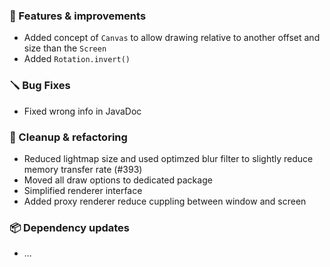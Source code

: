 ### 🚀 Features & improvements

- Added concept of `Canvas` to allow drawing relative to another offset and size than the `Screen`
- Added `Rotation.invert()`

### 🪛 Bug Fixes

- Fixed wrong info in JavaDoc

### 🧽 Cleanup & refactoring

- Reduced lightmap size and used optimzed blur filter to slightly reduce memory transfer rate (#393)
- Moved all draw options to dedicated package
- Simplified renderer interface
- Added proxy renderer reduce cuppling between window and screen

### 📦 Dependency updates

- ...
